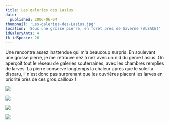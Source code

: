 ```yaml
---
title: Les galeries des Lasius
date:
  published: 2006-06-04
thumbnail: 'Les-galeries-des-Lasius.jpg'
location: 'Sous une grosse pierre, en forêt près de Saverne (ALSACE)'
idGaleryAnts: 4
fk_idSpecie: 26
---
```


Une rencontre assez inattendue qui m'a beaucoup surpris. En soulevant une grosse pierre, je me retrouve nez à nez avec un nid du genre Lasius. On aperçoit tout le réseau de galeries souterraines, avec les chambres remplies de larves. La pierre conserve longtemps la chaleur après que le soleil a disparu, il n'est donc pas surprenant que les ouvrières placent les larves en priorité près de ces gros cailloux !

![](/img/articles/galeries-lasius/lasius-sp-000.jpg)

![](/img/articles/galeries-lasius/lasius-sp-001.jpg)

![](/img/articles/galeries-lasius/lasius-sp-002.jpg)

![](/img/articles/galeries-lasius/lasius-sp-003.jpg)
